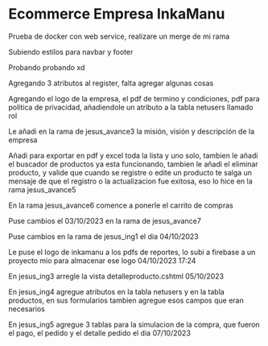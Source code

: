 # Ecommerce Empresa InkaManu

Prueba de docker con web service, realizare un merge de mi rama

Subiendo estilos para navbar y footer

Probando probando xd

Agregando 3 atributos al register, falta agregar algunas cosas

Agregando el logo de la empresa, el pdf de termino y condiciones, pdf para politica de privacidad,
añadiendole un atributo a la tabla netusers llamado rol


Le añadi en la rama de jesus_avance3 la misión, visión y descripción de la empresa


Añadi para exportar en pdf y excel toda la lista y uno solo, tambien le añadi el buscador de productos ya esta funcionando, tambien le añadi el eliminar producto, y valide que cuando se registre o edite un producto te salga un mensaje de que el registro o la actualizacion fue exitosa, eso lo hice en la rama jesus_avance5

En la rama jesus_avance6 comence a ponerle el carrito de compras

Puse cambios el 03/10/2023 en la rama de jesus_avance7

Puse cambios en la rama de jesus_ing1 el dia 04/10/2023

Le puse el logo de inkamanu a los pdfs de reportes, lo subi a  firebase a un proyecto mio para almacenar ese logo 04/10/2023   17:24

En jesus_ing3 arregle la vista detalleproducto.cshtml 05/10/2023

En jesus_ing4 agregue atributos en la tabla netusers y en la tabla productos, en sus formularios tambien agregue esos campos que eran necesarios

En jesus_ing5 agregue 3 tablas para la simulacion de la compra, que fueron el pago, el pedido y el detalle pedido el dia 07/10/2023